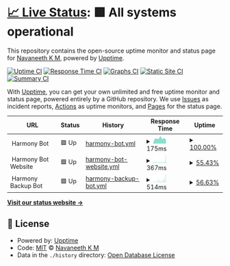 # [📈 Live Status](https://navaneethkm004.github.io/uptime): <!--live status--> **🟩 All systems operational**

This repository contains the open-source uptime monitor and status page for [Navaneeth K M](https://navaneethkm004.github.io/uptime), powered by [Upptime](https://github.com/upptime/upptime).

[![Uptime CI](https://github.com/navaneethkm004/uptime/workflows/Uptime%20CI/badge.svg)](https://github.com/navaneethkm004/uptime/actions?query=workflow%3A%22Uptime+CI%22)
[![Response Time CI](https://github.com/navaneethkm004/uptime/workflows/Response%20Time%20CI/badge.svg)](https://github.com/upptime/upptime/actions?query=workflow%3A%22Response+Time+CI%22)
[![Graphs CI](https://github.com/navaneethkm004/uptime/workflows/Graphs%20CI/badge.svg)](https://github.com/upptime/upptime/actions?query=workflow%3A%22Graphs+CI%22)
[![Static Site CI](https://github.com/navaneethkm004/uptime/workflows/Static%20Site%20CI/badge.svg)](https://github.com/upptime/upptime/actions?query=workflow%3A%22Static+Site+CI%22)
[![Summary CI](https://github.com/navaneethkm004/uptime/workflows/Summary%20CI/badge.svg)](https://github.com/upptime/upptime/actions?query=workflow%3A%22Summary+CI%22)

With [Upptime](https://upptime.js.org), you can get your own unlimited and free uptime monitor and status page, powered entirely by a GitHub repository. We use [Issues](https://github.com/navaneethkm004/uptime/issues) as incident reports, [Actions](https://github.com/navaneethkm004/uptime/actions) as uptime monitors, and [Pages](https://navaneethkm004.github.io/uptime) for the status page.

<!--start: status pages-->
<!-- This summary is generated by Upptime (https://github.com/upptime/upptime) -->
<!-- Do not edit this manually, your changes will be overwritten -->
<!-- prettier-ignore -->
| URL | Status | History | Response Time | Uptime |
| --- | ------ | ------- | ------------- | ------ |
| <img alt="" src="https://raw.githubusercontent.com/navaneethkm004/my-images/main/giphy%20(1).gif" height="13"> Harmony Bot | 🟩 Up | [harmony-bot.yml](https://github.com/navaneethkm004/uptime/commits/HEAD/history/harmony-bot.yml) | <details><summary><img alt="Response time graph" src="./graphs/harmony-bot/response-time-week.png" height="20"> 175ms</summary><br><a href="https://navaneethkm004.github.io/uptime/history/harmony-bot"><img alt="Response time 239" src="https://img.shields.io/endpoint?url=https%3A%2F%2Fraw.githubusercontent.com%2Fnavaneethkm004%2Fuptime%2FHEAD%2Fapi%2Fharmony-bot%2Fresponse-time.json"></a><br><a href="https://navaneethkm004.github.io/uptime/history/harmony-bot"><img alt="24-hour response time 136" src="https://img.shields.io/endpoint?url=https%3A%2F%2Fraw.githubusercontent.com%2Fnavaneethkm004%2Fuptime%2FHEAD%2Fapi%2Fharmony-bot%2Fresponse-time-day.json"></a><br><a href="https://navaneethkm004.github.io/uptime/history/harmony-bot"><img alt="7-day response time 175" src="https://img.shields.io/endpoint?url=https%3A%2F%2Fraw.githubusercontent.com%2Fnavaneethkm004%2Fuptime%2FHEAD%2Fapi%2Fharmony-bot%2Fresponse-time-week.json"></a><br><a href="https://navaneethkm004.github.io/uptime/history/harmony-bot"><img alt="30-day response time 182" src="https://img.shields.io/endpoint?url=https%3A%2F%2Fraw.githubusercontent.com%2Fnavaneethkm004%2Fuptime%2FHEAD%2Fapi%2Fharmony-bot%2Fresponse-time-month.json"></a><br><a href="https://navaneethkm004.github.io/uptime/history/harmony-bot"><img alt="1-year response time 239" src="https://img.shields.io/endpoint?url=https%3A%2F%2Fraw.githubusercontent.com%2Fnavaneethkm004%2Fuptime%2FHEAD%2Fapi%2Fharmony-bot%2Fresponse-time-year.json"></a></details> | <details><summary><a href="https://navaneethkm004.github.io/uptime/history/harmony-bot">100.00%</a></summary><a href="https://navaneethkm004.github.io/uptime/history/harmony-bot"><img alt="All-time uptime 96.42%" src="https://img.shields.io/endpoint?url=https%3A%2F%2Fraw.githubusercontent.com%2Fnavaneethkm004%2Fuptime%2FHEAD%2Fapi%2Fharmony-bot%2Fuptime.json"></a><br><a href="https://navaneethkm004.github.io/uptime/history/harmony-bot"><img alt="24-hour uptime 100.00%" src="https://img.shields.io/endpoint?url=https%3A%2F%2Fraw.githubusercontent.com%2Fnavaneethkm004%2Fuptime%2FHEAD%2Fapi%2Fharmony-bot%2Fuptime-day.json"></a><br><a href="https://navaneethkm004.github.io/uptime/history/harmony-bot"><img alt="7-day uptime 100.00%" src="https://img.shields.io/endpoint?url=https%3A%2F%2Fraw.githubusercontent.com%2Fnavaneethkm004%2Fuptime%2FHEAD%2Fapi%2Fharmony-bot%2Fuptime-week.json"></a><br><a href="https://navaneethkm004.github.io/uptime/history/harmony-bot"><img alt="30-day uptime 96.03%" src="https://img.shields.io/endpoint?url=https%3A%2F%2Fraw.githubusercontent.com%2Fnavaneethkm004%2Fuptime%2FHEAD%2Fapi%2Fharmony-bot%2Fuptime-month.json"></a><br><a href="https://navaneethkm004.github.io/uptime/history/harmony-bot"><img alt="1-year uptime 96.42%" src="https://img.shields.io/endpoint?url=https%3A%2F%2Fraw.githubusercontent.com%2Fnavaneethkm004%2Fuptime%2FHEAD%2Fapi%2Fharmony-bot%2Fuptime-year.json"></a></details>
| <img alt="" src="https://raw.githubusercontent.com/navaneethkm004/my-images/main/giphy%20(1).gif" height="13"> Harmony Bot Website | 🟩 Up | [harmony-bot-website.yml](https://github.com/navaneethkm004/uptime/commits/HEAD/history/harmony-bot-website.yml) | <details><summary><img alt="Response time graph" src="./graphs/harmony-bot-website/response-time-week.png" height="20"> 367ms</summary><br><a href="https://navaneethkm004.github.io/uptime/history/harmony-bot-website"><img alt="Response time 300" src="https://img.shields.io/endpoint?url=https%3A%2F%2Fraw.githubusercontent.com%2Fnavaneethkm004%2Fuptime%2FHEAD%2Fapi%2Fharmony-bot-website%2Fresponse-time.json"></a><br><a href="https://navaneethkm004.github.io/uptime/history/harmony-bot-website"><img alt="24-hour response time 945" src="https://img.shields.io/endpoint?url=https%3A%2F%2Fraw.githubusercontent.com%2Fnavaneethkm004%2Fuptime%2FHEAD%2Fapi%2Fharmony-bot-website%2Fresponse-time-day.json"></a><br><a href="https://navaneethkm004.github.io/uptime/history/harmony-bot-website"><img alt="7-day response time 367" src="https://img.shields.io/endpoint?url=https%3A%2F%2Fraw.githubusercontent.com%2Fnavaneethkm004%2Fuptime%2FHEAD%2Fapi%2Fharmony-bot-website%2Fresponse-time-week.json"></a><br><a href="https://navaneethkm004.github.io/uptime/history/harmony-bot-website"><img alt="30-day response time 288" src="https://img.shields.io/endpoint?url=https%3A%2F%2Fraw.githubusercontent.com%2Fnavaneethkm004%2Fuptime%2FHEAD%2Fapi%2Fharmony-bot-website%2Fresponse-time-month.json"></a><br><a href="https://navaneethkm004.github.io/uptime/history/harmony-bot-website"><img alt="1-year response time 300" src="https://img.shields.io/endpoint?url=https%3A%2F%2Fraw.githubusercontent.com%2Fnavaneethkm004%2Fuptime%2FHEAD%2Fapi%2Fharmony-bot-website%2Fresponse-time-year.json"></a></details> | <details><summary><a href="https://navaneethkm004.github.io/uptime/history/harmony-bot-website">55.43%</a></summary><a href="https://navaneethkm004.github.io/uptime/history/harmony-bot-website"><img alt="All-time uptime 90.75%" src="https://img.shields.io/endpoint?url=https%3A%2F%2Fraw.githubusercontent.com%2Fnavaneethkm004%2Fuptime%2FHEAD%2Fapi%2Fharmony-bot-website%2Fuptime.json"></a><br><a href="https://navaneethkm004.github.io/uptime/history/harmony-bot-website"><img alt="24-hour uptime 64.92%" src="https://img.shields.io/endpoint?url=https%3A%2F%2Fraw.githubusercontent.com%2Fnavaneethkm004%2Fuptime%2FHEAD%2Fapi%2Fharmony-bot-website%2Fuptime-day.json"></a><br><a href="https://navaneethkm004.github.io/uptime/history/harmony-bot-website"><img alt="7-day uptime 55.43%" src="https://img.shields.io/endpoint?url=https%3A%2F%2Fraw.githubusercontent.com%2Fnavaneethkm004%2Fuptime%2FHEAD%2Fapi%2Fharmony-bot-website%2Fuptime-week.json"></a><br><a href="https://navaneethkm004.github.io/uptime/history/harmony-bot-website"><img alt="30-day uptime 89.74%" src="https://img.shields.io/endpoint?url=https%3A%2F%2Fraw.githubusercontent.com%2Fnavaneethkm004%2Fuptime%2FHEAD%2Fapi%2Fharmony-bot-website%2Fuptime-month.json"></a><br><a href="https://navaneethkm004.github.io/uptime/history/harmony-bot-website"><img alt="1-year uptime 90.75%" src="https://img.shields.io/endpoint?url=https%3A%2F%2Fraw.githubusercontent.com%2Fnavaneethkm004%2Fuptime%2FHEAD%2Fapi%2Fharmony-bot-website%2Fuptime-year.json"></a></details>
| <img alt="" src="https://raw.githubusercontent.com/navaneethkm004/my-images/main/giphy%20(1).gif" height="13"> Harmony Backup Bot | 🟩 Up | [harmony-backup-bot.yml](https://github.com/navaneethkm004/uptime/commits/HEAD/history/harmony-backup-bot.yml) | <details><summary><img alt="Response time graph" src="./graphs/harmony-backup-bot/response-time-week.png" height="20"> 514ms</summary><br><a href="https://navaneethkm004.github.io/uptime/history/harmony-backup-bot"><img alt="Response time 326" src="https://img.shields.io/endpoint?url=https%3A%2F%2Fraw.githubusercontent.com%2Fnavaneethkm004%2Fuptime%2FHEAD%2Fapi%2Fharmony-backup-bot%2Fresponse-time.json"></a><br><a href="https://navaneethkm004.github.io/uptime/history/harmony-backup-bot"><img alt="24-hour response time 1145" src="https://img.shields.io/endpoint?url=https%3A%2F%2Fraw.githubusercontent.com%2Fnavaneethkm004%2Fuptime%2FHEAD%2Fapi%2Fharmony-backup-bot%2Fresponse-time-day.json"></a><br><a href="https://navaneethkm004.github.io/uptime/history/harmony-backup-bot"><img alt="7-day response time 514" src="https://img.shields.io/endpoint?url=https%3A%2F%2Fraw.githubusercontent.com%2Fnavaneethkm004%2Fuptime%2FHEAD%2Fapi%2Fharmony-backup-bot%2Fresponse-time-week.json"></a><br><a href="https://navaneethkm004.github.io/uptime/history/harmony-backup-bot"><img alt="30-day response time 328" src="https://img.shields.io/endpoint?url=https%3A%2F%2Fraw.githubusercontent.com%2Fnavaneethkm004%2Fuptime%2FHEAD%2Fapi%2Fharmony-backup-bot%2Fresponse-time-month.json"></a><br><a href="https://navaneethkm004.github.io/uptime/history/harmony-backup-bot"><img alt="1-year response time 326" src="https://img.shields.io/endpoint?url=https%3A%2F%2Fraw.githubusercontent.com%2Fnavaneethkm004%2Fuptime%2FHEAD%2Fapi%2Fharmony-backup-bot%2Fresponse-time-year.json"></a></details> | <details><summary><a href="https://navaneethkm004.github.io/uptime/history/harmony-backup-bot">56.63%</a></summary><a href="https://navaneethkm004.github.io/uptime/history/harmony-backup-bot"><img alt="All-time uptime 89.24%" src="https://img.shields.io/endpoint?url=https%3A%2F%2Fraw.githubusercontent.com%2Fnavaneethkm004%2Fuptime%2FHEAD%2Fapi%2Fharmony-backup-bot%2Fuptime.json"></a><br><a href="https://navaneethkm004.github.io/uptime/history/harmony-backup-bot"><img alt="24-hour uptime 57.17%" src="https://img.shields.io/endpoint?url=https%3A%2F%2Fraw.githubusercontent.com%2Fnavaneethkm004%2Fuptime%2FHEAD%2Fapi%2Fharmony-backup-bot%2Fuptime-day.json"></a><br><a href="https://navaneethkm004.github.io/uptime/history/harmony-backup-bot"><img alt="7-day uptime 56.63%" src="https://img.shields.io/endpoint?url=https%3A%2F%2Fraw.githubusercontent.com%2Fnavaneethkm004%2Fuptime%2FHEAD%2Fapi%2Fharmony-backup-bot%2Fuptime-week.json"></a><br><a href="https://navaneethkm004.github.io/uptime/history/harmony-backup-bot"><img alt="30-day uptime 89.24%" src="https://img.shields.io/endpoint?url=https%3A%2F%2Fraw.githubusercontent.com%2Fnavaneethkm004%2Fuptime%2FHEAD%2Fapi%2Fharmony-backup-bot%2Fuptime-month.json"></a><br><a href="https://navaneethkm004.github.io/uptime/history/harmony-backup-bot"><img alt="1-year uptime 89.24%" src="https://img.shields.io/endpoint?url=https%3A%2F%2Fraw.githubusercontent.com%2Fnavaneethkm004%2Fuptime%2FHEAD%2Fapi%2Fharmony-backup-bot%2Fuptime-year.json"></a></details>

<!--end: status pages-->

[**Visit our status website →**](https://navaneethkm004.github.io/uptime)

## 📄 License

- Powered by: [Upptime](https://github.com/upptime/upptime)
- Code: [MIT](./LICENSE) © [Navaneeth K M](https://navaneethkm004.github.io/uptime)
- Data in the `./history` directory: [Open Database License](https://opendatacommons.org/licenses/odbl/1-0/)

